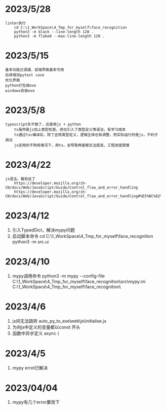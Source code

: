 # 2023/5/28
    linter执行
        cd C:\1_WorkSpace\4_Tmp_for_myself\face_recognition
        python3 -m black --line-length 120 .
        python3 -m flake8 --max-line-length 120 .
# 2023/5/15
    基本功能已调通，前端界面基本可用
    后续增加pytest case
    优化界面
    python打包成exe
    windows安装exe

# 2023/5/8
    typescript先不做了，还是用js + python
        ts虽然是js加上类型检查，但也引入了类型定义等语法，有学习成本
        ts通过tsc编译后，除了去除类型定义，逻辑主体也有调整，而实际运行的是js，不利于调试
        js还用的不熟练情况下，用ts，会导致两者都无法提高，工程进度很慢

# 2023/4/22
    js语法，看到这了
        https://developer.mozilla.org/zh-CN/docs/Web/JavaScript/Guide/Control_flow_and_error_handling
        https://developer.mozilla.org/zh-CN/docs/Web/JavaScript/Guide/Control_flow_and_error_handling#%E5%BC%82%E5%B8%B8%E7%B1%BB%E5%9E%8B

# 2023/4/12
1. 引入TypedDict，解决mypy问题
2. 启动脚本命令
    cd C:\1_WorkSpace\4_Tmp_for_myself\face_recognition
    python3 -m src.ui


# 2023/4/10
1. mypy调用命令
    python3 -m mypy --config-file C:\1_WorkSpace\4_Tmp_for_myself\face_recognition\src\mypy.ini C:\1_WorkSpace\4_Tmp_for_myself\face_recognition\

# 2023/4/6
1. js间无法跳转 auto_py_to_exe\web\js\initialise.js
2. 为何js中定义的变量都以const 开头
3. 函数中异步定义
    async (

# 2023/4/5
1. mypy errot已解决

# 2023/04/04
1. mypy有几个error要改下